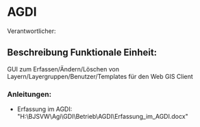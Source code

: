 # AGDI
Verantwortlicher: 

## Beschreibung Funktionale Einheit:
GUI zum Erfassen/Ändern/Löschen von Layern/Layergruppen/Benutzer/Templates für den Web GIS Client

### Anleitungen:
* Erfassung im AGDI: "H:\BJSVW\Agi\GDI\Betrieb\AGDI\Erfassung_im_AGDI.docx"

